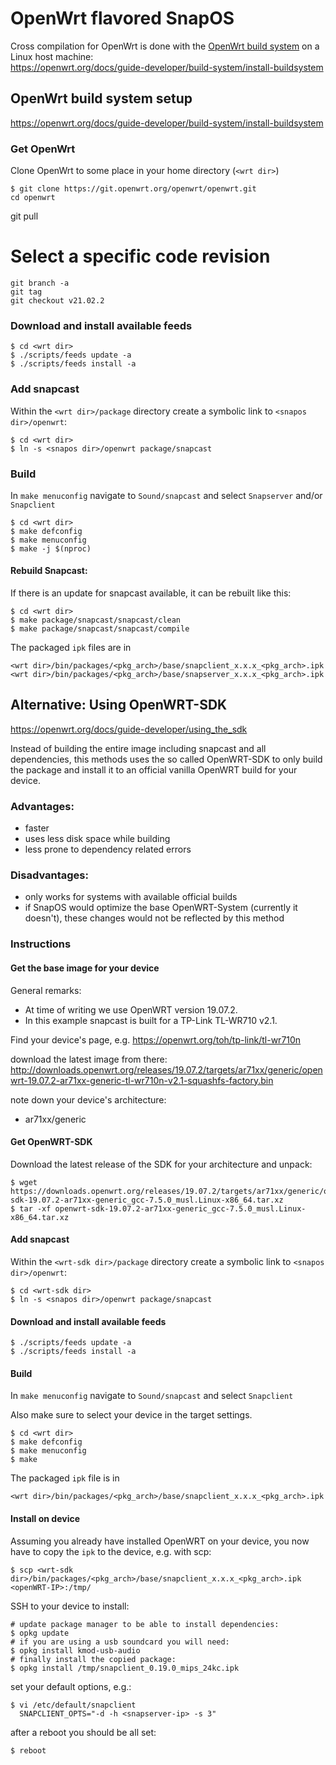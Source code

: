 # OpenWrt flavored SnapOS
Cross compilation for OpenWrt is done with the [OpenWrt build system](https://openwrt.org/docs/guide-developer/build-system/start) on a Linux host machine:  
https://openwrt.org/docs/guide-developer/build-system/install-buildsystem

## OpenWrt build system setup
https://openwrt.org/docs/guide-developer/build-system/install-buildsystem

### Get OpenWrt
Clone OpenWrt to some place in your home directory (`<wrt dir>`)

    $ git clone https://git.openwrt.org/openwrt/openwrt.git
    cd openwrt
git pull
 
# Select a specific code revision
    git branch -a
    git tag
    git checkout v21.02.2

### Download and install available feeds 

```
$ cd <wrt dir>
$ ./scripts/feeds update -a
$ ./scripts/feeds install -a
```

### Add snapcast
Within the `<wrt dir>/package` directory create a symbolic link to `<snapos dir>/openwrt`: 

```
$ cd <wrt dir>
$ ln -s <snapos dir>/openwrt package/snapcast
```

### Build  
In `make menuconfig` navigate to `Sound/snapcast` and select `Snapserver` and/or `Snapclient`

```
$ cd <wrt dir>
$ make defconfig
$ make menuconfig
$ make -j $(nproc)
```

#### Rebuild Snapcast:
If there is an update for snapcast available, it can be rebuilt like this:
```
$ cd <wrt dir>
$ make package/snapcast/snapcast/clean
$ make package/snapcast/snapcast/compile
```

The packaged `ipk` files are in  
```
<wrt dir>/bin/packages/<pkg_arch>/base/snapclient_x.x.x_<pkg_arch>.ipk
<wrt dir>/bin/packages/<pkg_arch>/base/snapserver_x.x.x_<pkg_arch>.ipk
```

## Alternative: Using OpenWRT-SDK
https://openwrt.org/docs/guide-developer/using_the_sdk

Instead of building the entire image including snapcast and all dependencies, this methods uses the so called OpenWRT-SDK to only build the package and install it to an official vanilla OpenWRT build for your device.

### Advantages:
- faster
- uses less disk space while building
- less prone to dependency related errors
### Disadvantages:
- only works for systems with available official builds
- if SnapOS would optimize the base OpenWRT-System (currently it doesn't), these changes would not be reflected by this method

### Instructions
#### Get the base image for your device
General remarks:
- At time of writing we use OpenWRT version 19.07.2.
- In this example snapcast is built for a TP-Link TL-WR710 v2.1.

Find your device's page, e.g. https://openwrt.org/toh/tp-link/tl-wr710n

download the latest image from there: http://downloads.openwrt.org/releases/19.07.2/targets/ar71xx/generic/openwrt-19.07.2-ar71xx-generic-tl-wr710n-v2.1-squashfs-factory.bin

note down your device's architecture:
- ar71xx/generic

#### Get OpenWRT-SDK
Download the latest release of the SDK for your architecture and unpack:

    $ wget https://downloads.openwrt.org/releases/19.07.2/targets/ar71xx/generic/openwrt-sdk-19.07.2-ar71xx-generic_gcc-7.5.0_musl.Linux-x86_64.tar.xz
    $ tar -xf openwrt-sdk-19.07.2-ar71xx-generic_gcc-7.5.0_musl.Linux-x86_64.tar.xz

#### Add snapcast
Within the `<wrt-sdk dir>/package` directory create a symbolic link to `<snapos dir>/openwrt`: 
```
$ cd <wrt-sdk dir>
$ ln -s <snapos dir>/openwrt package/snapcast
```

#### Download and install available feeds 
```
$ ./scripts/feeds update -a
$ ./scripts/feeds install -a
```

#### Build  
In `make menuconfig` navigate to `Sound/snapcast` and select `Snapclient`

Also make sure to select your device in the target settings.

```
$ cd <wrt dir>
$ make defconfig
$ make menuconfig
$ make
```

The packaged `ipk` file is in  
```
<wrt dir>/bin/packages/<pkg_arch>/base/snapclient_x.x.x_<pkg_arch>.ipk
```

#### Install on device
Assuming you already have installed OpenWRT on your device, you now have to copy the `ipk` to the device, e.g. with scp:
```
$ scp <wrt-sdk dir>/bin/packages/<pkg_arch>/base/snapclient_x.x.x_<pkg_arch>.ipk <openWRT-IP>:/tmp/
```
SSH to your device to install:
```
# update package manager to be able to install dependencies:
$ opkg update
# if you are using a usb soundcard you will need:
$ opkg install kmod-usb-audio
# finally install the copied package:
$ opkg install /tmp/snapclient_0.19.0_mips_24kc.ipk
```
set your default options, e.g.:
```
$ vi /etc/default/snapclient
  SNAPCLIENT_OPTS="-d -h <snapserver-ip> -s 3"
```
after a reboot you should be all set:
```
$ reboot
```
